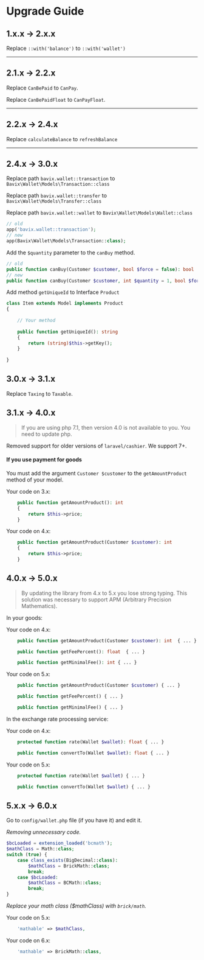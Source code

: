 # Upgrade Guide

## 1.x.x → 2.x.x

Replace `::with('balance')` to `::with('wallet')`

---

## 2.1.x → 2.2.x

Replace `CanBePaid` to `CanPay`.

Replace `CanBePaidFloat` to `CanPayFloat`.

---

## 2.2.x → 2.4.x

Replace `calculateBalance` to `refreshBalance`

---

## 2.4.x → 3.0.x

Replace path `bavix.wallet::transaction` to `Bavix\Wallet\Models\Transaction::class`

Replace path `bavix.wallet::transfer` to `Bavix\Wallet\Models\Transfer::class`

Replace path `bavix.wallet::wallet` to `Bavix\Wallet\Models\Wallet::class`

```php
// old
app('bavix.wallet::transaction'); 
// new
app(Bavix\Wallet\Models\Transaction::class); 
```

Add the `$quantity` parameter to the `canBuy` method.

```php
// old
public function canBuy(Customer $customer, bool $force = false): bool
// new
public function canBuy(Customer $customer, int $quantity = 1, bool $force = null): bool
```

Add method `getUniqueId` to Interface `Product`

```php
class Item extends Model implements Product
{
    
    // Your method
    
    public function getUniqueId(): string
    {
        return (string)$this->getKey();
    }
    
}
```

## 3.0.x → 3.1.x

Replace `Taxing` to `Taxable`.

## 3.1.x → 4.0.x

> If you are using php 7.1, then version 4.0 is not available to you. 
> You need to update php.

Removed support for older versions of `laravel/cashier`. We support 7+.

#### If you use payment for goods

You must add the argument `Customer $customer` to the `getAmountProduct` 
method of your model.

Your code on 3.x:
```php
    public function getAmountProduct(): int
    {
        return $this->price;
    }
```

Your code on 4.x:
```php
    public function getAmountProduct(Customer $customer): int
    {
        return $this->price;
    }
```

## 4.0.x → 5.0.x

> By updating the library from 4.x to 5.x you lose strong typing. 
> This solution was necessary to support APM (Arbitrary Precision Mathematics).

In your goods:

Your code on 4.x:
```php
    public function getAmountProduct(Customer $customer): int  { ... }

    public function getFeePercent(): float  { ... }

    public function getMinimalFee(): int { ... }
```

Your code on 5.x:
```php
    public function getAmountProduct(Customer $customer) { ... }

    public function getFeePercent() { ... }

    public function getMinimalFee() { ... }
```

In the exchange rate processing service:

Your code on 4.x:
```php
    protected function rate(Wallet $wallet): float { ... }

    public function convertTo(Wallet $wallet): float { ... }
```

Your code on 5.x:
```php
    protected function rate(Wallet $wallet) { ... }

    public function convertTo(Wallet $wallet) { ... }
```

## 5.x.x → 6.0.x

Go to `config/wallet.php` file (if you have it) and edit it.

*Removing unnecessary code.*
```php
$bcLoaded = extension_loaded('bcmath');	
$mathClass = Math::class;	
switch (true) {	
    case class_exists(BigDecimal::class):	
        $mathClass = BrickMath::class;	
        break;	
    case $bcLoaded:	
        $mathClass = BCMath::class;	
        break;	
}	
```

*Replace your math class ($mathClass) with `brick/math`.*

Your code on 5.x:
```php
    'mathable' => $mathClass,
```

Your code on 6.x:
```php
    'mathable' => BrickMath::class,
```


